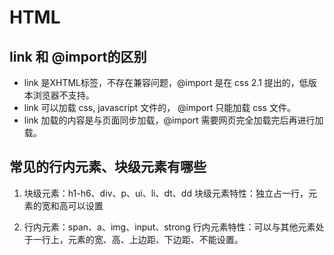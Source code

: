 # HTML

## link 和 @import的区别

* link 是XHTML标签，不存在兼容问题，@import 是在 css 2.1 提出的，低版本浏览器不支持。
* link 可以加载 css, javascript 文件的， @import 只能加载 css 文件。
* link 加载的内容是与页面同步加载，@import 需要网页完全加载完后再进行加载。

## 常见的行内元素、块级元素有哪些
1. 块级元素：h1-h6、div、p、ui、li、dt、dd
块级元素特性：独立占一行，元素的宽和高可以设置

2. 行内元素：span、a、img、input、strong
行内元素特性：可以与其他元素处于一行上，元素的宽、高、上边距、下边距、不能设置。